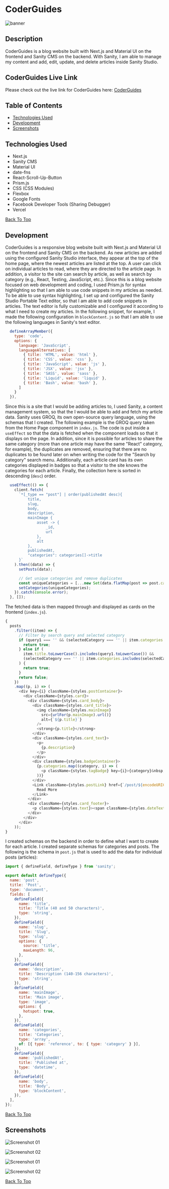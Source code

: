 # CoderGuides

![banner](https://github.com/answebdev/next-sanity2/assets/36783010/6a3f3190-a786-462c-b14b-e14510d83184)

## Description

CoderGuides is a blog website built with Next.js and Material UI on the frontend and Sanity CMS on the backend. With Sanity, I am able to manage my content and add, edit, update, and delete articles inside Sanity Studio.

## CoderGuides Live Link

Please check out the live link for CoderGuides here: [CoderGuides](https://coderguides.vercel.app/ "CoderGuides")

## Table of Contents
* [Technologies Used](#Technologies-Used)
* [Development](#Development)
* [Screenshots](#Screenshots)

## Technologies Used

* Next.js
* Sanity CMS
* Material UI
* date-fns
* React-Scroll-Up-Button
* Prism.js
* CSS (CSS Modules)
* Flexbox
* Google Fonts
* Facebook Developer Tools (Sharing Debugger)
* Vercel

[Back To Top](#Table-of-Contents)

## Development

CoderGuides is a responsive blog website built with Next.js and Material UI on the frontend and Sanity CMS on the backend. As new articles are added using the configured Sanity Studio interface, they appear at the top of the home page, where the newest articles are listed at the top. A user can click on individual articles to read, where they are directed to the article page. In addition, a visitor to the site can search by article, as well as search by category (e.g., React, Testing, JavaScript, etc.). Since this is a blog website focused on web development and coding, I used Prism.js for syntax highlighting so that I am able to use code snippets in my articles as needed. To be able to use syntax highlighting, I set up and configured the Sanity Studio Portable Text editor, so that I am able to add code snippets in articles. The text editor is fully customizable and I configured it according to what I need to create my articles. In the following snippet, for example, I made the following configuration in `blockContent.js` so that I am able to use the following languages in Sanity's text editor.

```javascript
  defineArrayMember({
    type: 'code',
    options: {
      language: 'JavaScript',
      languageAlternatives: [
        { title: 'HTML', value: 'html' },
        { title: 'CSS', value: 'css' },
        { title: 'JavaScript', value: 'js' },
        { title: 'JSX', value: 'jsx' },
        { title: 'SASS', value: 'sass' },
        { title: 'Liquid', value: 'liquid' },
        { title: 'Bash', value: 'bash' },
      ]
    }
  }),
  ```

Since this is a site that I would be adding articles to, I used Sanity, a content management system, so that the I would be able to add and fetch my article data. Sanity uses GROQ, its own open-source query language, using the schemas that I created. The following example is the GROQ query taken from the Home Page component in `index.js`. The code is put inside a `useEffect` so that the data is fetched when the component loads so that it displays on the page. In addition, since it is possible for articles to share the same category (more than one article may have the same "React" category, for example), the duplicates are removed, ensuring that there are no duplicates to be found later on when writing the code for the "Search by category" search menu. Additionally, each article card has its own categories displayed in badges so that a visitor to the site knows the categories for each article. Finally, the collection here is sorted in descending (`desc`) order.


```javascript
  useEffect(() => {
    client.fetch(
      `*[_type == "post"] | order(publishedAt desc){
          title,
          slug,
          body,
          description,
          mainImage {
              asset -> {
                  _id,
                  url
              },
              alt
          },
          publishedAt,
          "categories": categories[]->title
      }`
    ).then((data) => {
      setPosts(data);

      // Get unique categories and remove duplicates
      const uniqueCategories = [...new Set(data.flatMap(post => post.categories))];
      setCategories(uniqueCategories);
    }).catch(console.error);
  }, []);
  ```

The fetched data is then mapped through and displayed as cards on the frontend (`index.js`).
```javascript
{
  posts
    .filter((item) => {
      // Filter by search query and selected category
      if (query1 === '' && (selectedCategory === '' || item.categories.includes(selectedCategory))) {
        return true;
      } else if (
        item.title.toLowerCase().includes(query1.toLowerCase()) &&
        (selectedCategory === '' || item.categories.includes(selectedCategory))
      ) {
        return true;
      }
      return false;
    })
    .map((p, i) => (
      <div key={i} className={styles.postContainer}>
        <div className={styles.card}>
          <div className={styles.card_body}>
            <div className={styles.card_title}>
              <img className={styles.mainImage}
                src={urlFor(p.mainImage).url()}
                alt={`${p.title}`}
              />
              <strong>{p.title}</strong>
            </div>
            <div className={styles.card_text}>
              <p>
                {p.description}
              </p>
            </div>
            <div className={styles.badgeContainer}>
              {p.categories.map((category, i) => (
                <p className={styles.tagBadge} key={i}>{category}&nbsp;</p>
              ))}
            </div>
            <Link className={styles.postLink} href={`/post/${encodeURIComponent(p.slug.current)}`}>
              Read More
            </Link>
          </div>
          <div className={styles.card_footer}>
            <p className={styles.text}><span className={styles.dateText}>{format(new Date(p.publishedAt), 'MMMM dd, yyyy')}</span></p>
          </div>
        </div>
      </div>
    ));
}
```

I created schemas on the backend in order to define what I want to create for each article. I created separate schemas for categories and posts. The following is the schema in `post.js` that is used to add the data for individual posts (articles):

```javascript
import { defineField, defineType } from 'sanity';

export default defineType({
  name: 'post',
  title: 'Post',
  type: 'document',
  fields: [
    defineField({
      name: 'title',
      title: 'Title (40 and 50 characters)',
      type: 'string',
    }),
    defineField({
      name: 'slug',
      title: 'Slug',
      type: 'slug',
      options: {
        source: 'title',
        maxLength: 96,
      },
    }),
    defineField({
      name: 'description',
      title: 'Description (140-156 characters)',
      type: 'string',
    }),
    defineField({
      name: 'mainImage',
      title: 'Main image',
      type: 'image',
      options: {
        hotspot: true,
      },
    }),
    defineField({
      name: 'categories',
      title: 'Categories',
      type: 'array',
      of: [{ type: 'reference', to: { type: 'category' } }],
    }),
    defineField({
      name: 'publishedAt',
      title: 'Published at',
      type: 'datetime',
    }),
    defineField({
      name: 'body',
      title: 'Body',
      type: 'blockContent',
    }),
  ],
});

```

[Back To Top](#Table-of-Contents)

## Screenshots

![Screenshot 01](screenshots/cg_screenshot_01.jpeg "Home Page")

![Screenshot 02](screenshots/cg_screenshot_02.png "Search by Category")

![Screenshot 01](screenshots/cg_screenshot_03.png "Individual Article Page")

![Screenshot 02](screenshots/cg_screenshot_04.png "Manage Content in Sanity Studio")

[Back To Top](#Table-of-Contents)

